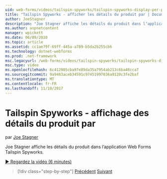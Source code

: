 ```yaml
---
uid: web-forms/videos/tailspin-spyworks/tailspin-spyworks-display-per-product-details
title: "Tailspin Spyworks - afficher les détails du produit par | Documents Microsoft"
author: JoeStagner
description: "Joe Stagner affiche les détails du produit dans l’application Web Forms Tailspin Spyworks."
ms.author: aspnetcontent
manager: wpickett
ms.date: 06/09/2010
ms.topic: article
ms.assetid: cc1ae79f-69ff-445a-a789-b5da2b255cb6
ms.technology: dotnet-webforms
ms.prod: .net-framework
msc.legacyurl: /web-forms/videos/tailspin-spyworks/tailspin-spyworks-display-per-product-details
msc.type: video
ms.openlocfilehash: 6c412985cba97e89da35a7954ab213c6ba48cca7
ms.sourcegitcommit: 9a9483aceb34591c97451997036a9120c3fe2baf
ms.translationtype: MT
ms.contentlocale: fr-FR
ms.lasthandoff: 11/10/2017
---
```

<a name="tailspin-spyworks---display-per-product-details"></a>Tailspin Spyworks - affichage des détails du produit par
====================
par [Joe Stagner](https://github.com/JoeStagner)

Joe Stagner affiche les détails du produit dans l’application Web Forms Tailspin Spyworks.

[&#9654; Regardez la vidéo (6 minutes)](https://channel9.msdn.com/Blogs/ASP-NET-Site-Videos/tailspin-spyworks-display-per-product-details)

>[!div class="step-by-step"]
[Précédent](tailspin-spyworks-display-the-product-list.md)
[Suivant](tailspin-spyworks-adding-items-to-the-shopping-cart.md)
